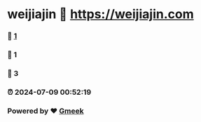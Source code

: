 # weijiajin :link: https://weijiajin.com 
### :page_facing_up: [1](https://weijiajin.com/tag.html) 
### :speech_balloon: 1 
### :hibiscus: 3 
### :alarm_clock: 2024-07-09 00:52:19 
### Powered by :heart: [Gmeek](https://github.com/Meekdai/Gmeek)
